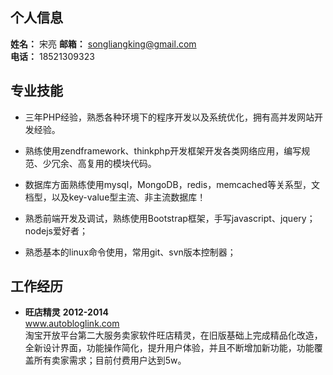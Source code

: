
## 个人信息

**姓名：** 宋亮
**邮箱：** songliangking@gmail.com  
**电话：** 18521309323


## 专业技能

+ 三年PHP经验，熟悉各种环境下的程序开发以及系统优化，拥有高并发网站开发经验。

+ 熟练使用zendframework、thinkphp开发框架开发各类网络应用，编写规范、少冗余、高复用的模块代码。

+ 数据库方面熟练使用mysql，MongoDB，redis，memcached等关系型，文档型，以及key-value型主流、非主流数据库！

+ 熟悉前端开发及调试，熟练使用Bootstrap框架，手写javascript、jquery；nodejs爱好者；

+ 熟悉基本的linux命令使用，常用git、svn版本控制器；

## 工作经历

+ <strong>旺店精灵</strong> <strong>2012-2014</strong><br>  <a href="http://www.autobloglink.com">www.autobloglink.com</a><br> 淘宝开放平台第二大服务卖家软件旺店精灵，在旧版基础上完成精品化改造，全新设计界面，功能操作简化，提升用户体验，并且不断增加新功能，功能覆盖所有卖家需求；目前付费用户达到5w。
